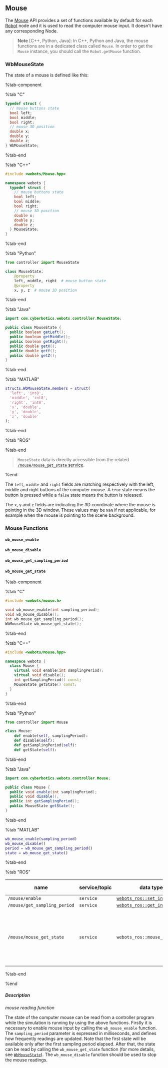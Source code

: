 ## Mouse

The [Mouse](#mouse) API provides a set of functions available by default for each [Robot](robot.md) node and it is used to read the computer mouse input.
It doesn't have any corresponding Node.

> **Note** [C++, Python, Java]: In C++, Python and Java, the mouse functions are in a dedicated class called `Mouse`.
In order to get the `Mouse` instance, you should call the `Robot.getMouse` function.

### WbMouseState

The state of a mouse is defined like this:

%tab-component

%tab "C"

```c
typedef struct {
  // mouse buttons state
  bool left;
  bool middle;
  bool right;
  // mouse 3D position
  double x;
  double y;
  double z;
} WbMouseState;
```
%tab-end

%tab "C++"

```cpp
#include <webots/Mouse.hpp>

namespace webots {
  typedef struct {
    // mouse buttons state
    bool left;
    bool middle;
    bool right;
    // mouse 3D position
    double x;
    double y;
    double z;
  } MouseState;
}
```

%tab-end

%tab "Python"

```python
from controller import MouseState

class MouseState:
    @property
    left, middle, right  # mouse button state
    @property
    x, y, z  # mouse 3D position
```

%tab-end

%tab "Java"

```java
import com.cyberbotics.webots.controller.MouseState;

public class MouseState {
  public boolean getLeft();
  public boolean getMiddle();
  public boolean getRight();
  public double getX();
  public double getY();
  public double getZ();
}
```

%tab-end

%tab "MATLAB"

```matlab
structs.WbMouseState.members = struct(
  'left', 'int8',
  'middle', 'int8',
  'right', 'int8',
  'x', 'double',
  'y', 'double',
  'z', 'double'
);
```

%tab-end

%tab "ROS"

%tab-end

> `MouseState` data is directly accessible from the related [`/mouse/mouse_get_state` service](#wb_mouse_enable).

%end

The `left`, `middle` and `right` fields are matching respectively with the left, middle and right buttons of the computer mouse.
A `true` state means the button is pressed while a `false` state means the button is released.

The `x`, `y` and `z` fields are indicating the 3D coordinate where the mouse is pointing in the 3D window.
These values may be `NaN` if not applicable, for example when the mouse is pointing to the scene background.

### Mouse Functions

#### `wb_mouse_enable`
#### `wb_mouse_disable`
#### `wb_mouse_get_sampling_period`
#### `wb_mouse_get_state`

%tab-component

%tab "C"

```c
#include <webots/mouse.h>

void wb_mouse_enable(int sampling_period);
void wb_mouse_disable();
int wb_mouse_get_sampling_period();
WbMouseState wb_mouse_get_state();
```

%tab-end

%tab "C++"

```cpp
#include <webots/Mouse.hpp>

namespace webots {
  class Mouse {
    virtual void enable(int samplingPeriod);
    virtual void disable();
    int getSamplingPeriod() const;
    MouseState getState() const;
  }
}
```

%tab-end

%tab "Python"

```python
from controller import Mouse

class Mouse:
    def enable(self, samplingPeriod):
    def disable(self):
    def getSamplingPeriod(self):
    def getState(self):
```

%tab-end

%tab "Java"

```java
import com.cyberbotics.webots.controller.Mouse;

public class Mouse {
  public void enable(int samplingPeriod);
  public void disable();
  public int getSamplingPeriod();
  public MouseState getState();
}
```

%tab-end

%tab "MATLAB"

```matlab
wb_mouse_enable(sampling_period)
wb_mouse_disable()
period = wb_mouse_get_sampling_period()
state = wb_mouse_get_state()
```

%tab-end

%tab "ROS"

| name | service/topic | data type | data type definition |
| --- | --- | --- | --- |
| `/mouse/enable` | `service` | [`webots_ros::set_int`](ros-api.md#common-services) | |
| `/mouse/get_sampling_period` | `service` | [`webots_ros::get_int`](ros-api.md#common-services) | |
| `/mouse/mouse_get_state` | `service` | `webots_ros::mouse_get_state` | `uint8 ask`<br/>`---`<br/>`uint8 left`<br/>`uint8 middle`<br/>`uint8 right`<br/>`float64 x`<br/>`float64 y`<br/>`float64 z` |

%tab-end

%end

##### Description

*mouse reading function*

The state of the computer mouse can be read from a controller program while the simulation is running by using the above functions.
Firstly it is necessary to enable mouse input by calling the `wb_mouse_enable` function.
The `sampling_period` parameter is expressed in milliseconds, and defines how frequently readings are updated.
Note that the first state will be available only after the first sampling period elapsed.
After that, the state can be read by calling the `wb_mouse_get_state` function (for more details, see [`WbMouseState`](#wbmousestate)).
The `wb_mouse_disable` function should be used to stop the mouse readings.
